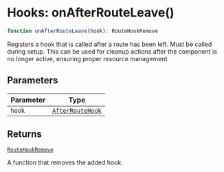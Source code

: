 # Hooks: onAfterRouteLeave()

```ts
function onAfterRouteLeave(hook): RouteHookRemove
```

Registers a hook that is called after a route has been left. Must be called during setup.
This can be used for cleanup actions after the component is no longer active, ensuring proper resource management.

## Parameters

| Parameter | Type |
| ------ | ------ |
| `hook` | [`AfterRouteHook`](../types/AfterRouteHook.md) |

## Returns

[`RouteHookRemove`](../types/RouteHookRemove.md)

A function that removes the added hook.
